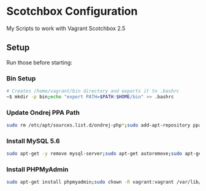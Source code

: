 # Scotchbox Configuration
My Scripts to work with Vagrant Scotchbox 2.5

## Setup
Run those before starting:

### Bin Setup
```bash
# Creates /home/vagrant/bin directory and exports it to .bashrc
~$ mkdir -p bin;echo "export PATH=$PATH:$HOME/bin" >> .bashrc
```

### Update Ondrej PPA Path
```bash
sudo rm /etc/apt/sources.list.d/ondrej-php*;sudo add-apt-repository ppa:ondrej/php;sudo apt-get update;
```
### Install MySQL 5.6
```bash
sudo apt-get -y remove mysql-server;sudo apt-get autoremove;sudo apt-get -y install mysql-client-5.6 mysql-client-core-5.6;sudo apt-get -y install mysql-server-5.6
```
### Install PHPMyAdmin
```bash
sudo apt-get install phpmyadmin;sudo chown -R vagrant:vagrant /var/lib/phpmyadmin/tmp/
```
